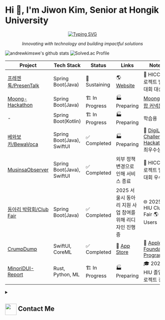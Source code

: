 # Hi 👋, I'm Jiwon Kim, Senior at Hongik University

<p align="center">
  <a href="https://github.com/DenverCoder1/readme-typing-svg">
    <img src="https://readme-typing-svg.demolab.com/?lines=Passionate%20about%20New%20Business&font=Fira%20Code&center=true&width=440&height=45&color=0078FF&vCenter=true&pause=1000&size=22" alt="Typing SVG" />
  </a>
</p>
<p align="center"><i>Innovating with technology and building impactful solutions</i></p>

![andrewkimswe's github stats](https://github-readme-stats.vercel.app/api?username=andrewkimswe&show_icons=true&theme=radical)
![Solved.ac Profile](http://mazassumnida.wtf/api/v2/generate_badge?boj=foundationprogram)

| Project                                                   | Tech Stack                   | Status          | Links                                               | Notes                                                                                               |
|-----------------------------------------------------------|-----------------------------|-----------------|------------------------------------------------------|------------------------------------------------------------------------------------------------------|
| [프레젠톡/PresenTalk](https://github.com/HongikComputerClub)          | Spring Boot(Java)                  | 🚀 Sustaining   | 🌎 [Website](https://presentalk.store/)             | 🥇 HICC 프로젝트 발표대회 대상                                                                        |
| [Moong-Hackathon](https://github.com/Moong-Hackathon) | Spring Boot(Java) | 🏗 In Progress | 🏭 Preparing                                        | [Moong 연합 커넥톤](https://gdscinha2425.notion.site/1-Moong-1b837fea7031808d9154ed9fb6ee3c3d)  |
| - | Spring Boot(Kotlin) | 🏗 In Progress | 🏭 Preparing                                        |  학습용  |
| [베와보카/BewaVoca](https://github.com/DigiLabChallengeHackathon)   | Spring Boot(Java), SwiftUI | ✅ Completed   | 🏭 Preparing | 🥈 [DigiLab Challenge Hackathon](https://www.instagram.com/digilab_hackathon/) 최우수상 |
| [MusinsaObserver](https://github.com/MusinsaObserver)      | Spring Boot(Java), SwiftUI         | ✅ Completed    | 외부 정책 변경으로 인해 서비스 종료 | 🥉 HICC 프로젝트 발표대회 우수상   |
| [동아리 박람회/Club Fair](https://github.com/hicc-dvp)       | Spring Boot(Java)                  | ✅ Completed   | 2025 서울시 동아리 지원 사업 참여를 위해 리디자인 진행 중  | 🌐 2025 HIU Club Fair 🌎 1k+ Users |
| [CrumpDump](https://github.com/AppleFoundationProgram)     | SwiftUI, CoreML        | ✅ Completed    | 🍏 [App Store](https://apps.apple.com/kr/app/crumpdump/id6737130375) | 🍏 [Apple Foundation Program](https://developeracademy.postech.ac.kr/foundation-program)               |
| [MinoriDUI-Report](https://github.com/MinoriDUI-Report) | Rust, Python, ML  | 🏗 In Progress | 🏭 Preparing                                        | 🎓 2025 HIU 졸업 프로젝트 전시   |

<details>
  <summary><h2> <img align="center" src="https://github.com/andrewkimswe/andrewkimswe/blob/main/icons/Contact.gif" width="37"/> Contact Me</h2></summary>
  <p><i>You can reach out to me via:</i></p>
  <p>
    📫 <strong>andrewkimswe@gmail.com</strong>
    <br>
    <a href="https://www.linkedin.com/in/jiwon-kim-867334285/" target="blank"><img align="center" src="https://raw.githubusercontent.com/rahuldkjain/github-profile-readme-generator/master/src/images/icons/Social/linked-in-alt.svg" alt="jiwon kim" height="30" width="40" /></a>
  </p>
</details>

